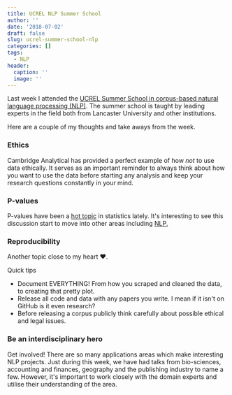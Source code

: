 ```yaml
---
title: UCREL NLP Summer School
author: ''
date: '2018-07-02'
draft: false
slug: ucrel-summer-school-nlp
categories: []
tags:
  - NLP
header:
  caption: ''
  image: ''
---
```


Last week I attended the [UCREL Summer School in corpus-based natural language processing (NLP)](http://ucrel.lancs.ac.uk/summerschool/nlp.php). The summer school is taught by leading experts in the field both from Lancaster University and other institutions. 

Here are a couple of my thoughts and take aways from the week. 

### Ethics

Cambridge Analytical has provided a perfect example of how *not* to use data ethically. It serves as an important reminder to always think about how you want to use the data before starting any analysis and keep your research questions constantly in your mind.

### P-values

P-values have been a [hot topic](https://rss.onlinelibrary.wiley.com/doi/full/10.1111/j.1740-9713.2017.01021.x) in statistics lately. It's interesting to see this discussion start to move into other areas including [NLP.](http://aclweb.org/anthology/W/W14/W14-1601.pdf)

### Reproducibility

Another topic close to my heart :heart:.

Quick tips

* Document EVERYTHING! From how you scraped and cleaned the data, to creating that pretty plot.
* Release all code and data with any papers you write. I mean if it isn't on GitHub is it even research?
* Before releasing a corpus publicly think carefully about possible ethical and legal issues.

### Be an interdisciplinary hero

Get involved! There are so many applications areas which make interesting NLP projects. Just during this week, we have had talks from bio-sciences, accounting and finances, geography and the publishing industry to name a few. However, it's important to work closely with the domain experts and utilise their understanding of the area.
